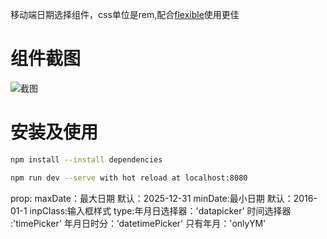 移动端日期选择组件，css单位是rem,配合<a href="https://github.com/amfe/lib-flexible">flexible</a>使用更佳


# 组件截图
![截图](https://github.com/yilianyoumeng/vue-timepicker/blob/master/des.jpg)
# 安装及使用

```bash
npm install --install dependencies
```
```bash
npm run dev --serve with hot reload at localhost:8080
```
prop:
maxDate：最大日期 默认：2025-12-31
minDate:最小日期 默认：2016-01-1
inpClass:输入框样式
type:年月日选择器：'datapicker' 时间选择器 :'timePicker' 年月日时分：’datetimePicker' 只有年月：'onlyYM'


